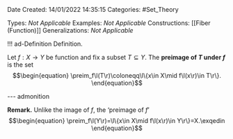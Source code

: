 <br />
<br />

Date Created: 14/01/2022 14:35:15
Categories: #Set_Theory

Types: _Not Applicable_
Examples: _Not Applicable_ 
Constructions: [[Fiber (Function)]]
Generalizations: _Not Applicable_

!!! ad-Definition Definition.

Let $f:X\to Y$ be function and fix a subset $T\subseteq Y$. The **preimage of $T$ under $f$** is the set
    $$\begin{equation}
        \preim_f\l(T\r)\coloneqq\l\{x\in X\mid f\l(x\r)\in T\r\}.
    \end{equation}$$

--- admonition

**Remark.** Unlike the image of $f$, the $\textrm{`preimage of}$ $f\textrm{'}$
    $$\begin{equation}
        \preim_f\l(Y\r)=\l\{x\in X\mid f\l(x\r)\in Y\r\}=X.\exqedin
    \end{equation}$$
